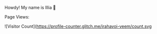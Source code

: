Howdy! My name is Illia :wave:


Page Views:

![Visitor Count](https://profile-counter.glitch.me/irahavoi-veem/count.svg
